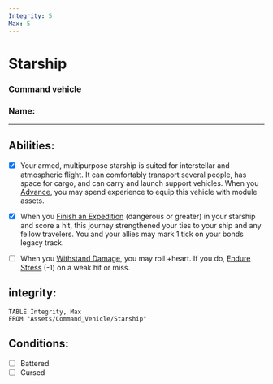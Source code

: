 ```yaml
---
Integrity: 5
Max: 5
---
```

# Starship
### Command vehicle
### Name:
<hr>

## Abilities:
- [x] Your armed, multipurpose starship is suited for interstellar and atmospheric flight. It can comfortably transport several people, has space for cargo, and can carry and launch support vehicles. When you [Advance](Moves/Legacy/Advance), you may spend experience to equip this vehicle with module assets.

- [x] When you [Finish an Expedition](Moves/exploration/finish_an_expedition) (dangerous or greater) in your starship and score a hit, this journey strengthened your ties to your ship and any fellow travelers. You and your allies may mark 1 tick on your bonds legacy track.

- [ ] When you [Withstand Damage](Moves/suffer/withstand_damage), you may roll +heart. If you do, [Endure Stress](Moves/suffer/endure_stress) (-1) on a weak hit or miss.

## integrity: 
```dataview
TABLE Integrity, Max
FROM "Assets/Command_Vehicle/Starship"
```
## Conditions:
- [ ] Battered
- [ ] Cursed
